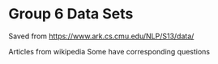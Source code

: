 # Group 6 Data Sets

Saved from https://www.ark.cs.cmu.edu/NLP/S13/data/

Articles from wikipedia
Some have corresponding questions